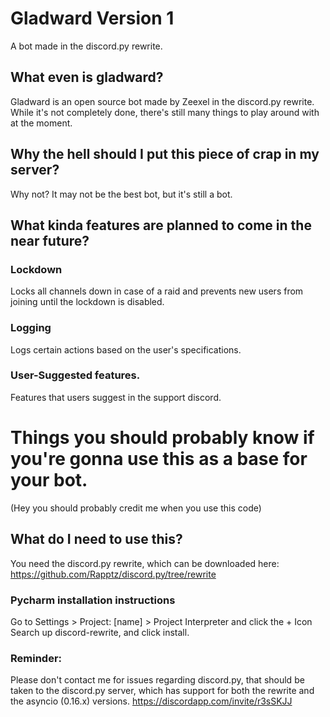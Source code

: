 # Gladward Version 1
A bot made in the discord.py rewrite.

## What even is gladward?
Gladward is an open source bot made by Zeexel in the discord.py rewrite. While it's not completely done, there's still many things to play around with at the moment.


## Why the hell should I put this piece of crap in my server?
Why not? It may not be the best bot, but it's still a bot.

## What kinda features are planned to come in the near future?

### Lockdown
Locks all channels down in case of a raid and prevents new users from joining until the lockdown is disabled.
### Logging
Logs certain actions based on the user's specifications.
### User-Suggested features.
Features that users suggest in the support discord.

# Things you should probably know if you're gonna use this as a base for your bot.
(Hey you should probably credit me when you use this code)

## What do I need to use this?
You need the discord.py rewrite, which can be downloaded here:
https://github.com/Rapptz/discord.py/tree/rewrite

### Pycharm installation instructions

Go to Settings > Project: [name] > Project Interpreter and click the + Icon
Search up discord-rewrite, and click install.

### Reminder:
Please don't contact me for issues regarding discord.py, that should be taken to the discord.py server, which has support for both the rewrite and the asyncio (0.16.x) versions. 
https://discordapp.com/invite/r3sSKJJ


